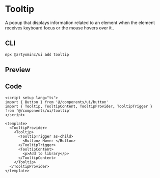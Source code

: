 # Tooltip

A popup that displays information related to an element when the element receives keyboard focus or the mouse hovers over it..

## CLI

```sh
npx @artyominc/ui add tooltip
```

## Preview

<ClientOnly>
  <ExampleOfTooltip/>
</ClientOnly>

## Code

```vue
<script setup lang="ts">
import { Button } from '@/components/ui/button'
import { Tooltip, TooltipContent, TooltipProvider, TooltipTrigger } from '@/components/ui/tooltip'
</script>

<template>
  <TooltipProvider>
    <Tooltip>
      <TooltipTrigger as-child>
        <Button> Hover </Button>
      </TooltipTrigger>
      <TooltipContent>
        <p>Add to library</p>
      </TooltipContent>
    </Tooltip>
  </TooltipProvider>
</template>
```
